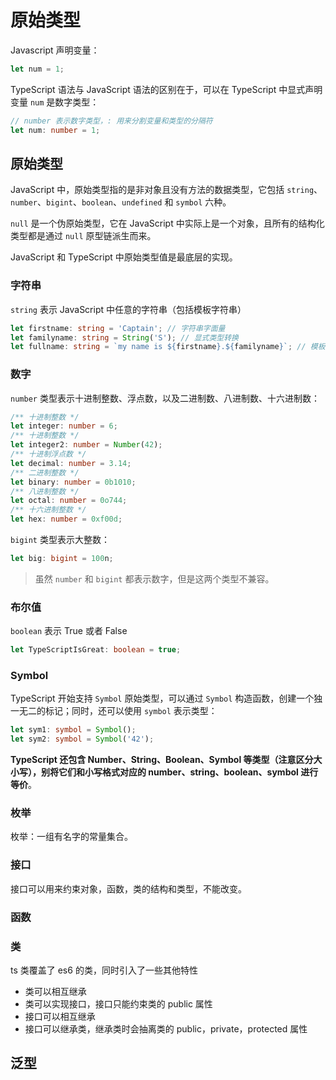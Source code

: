 # 原始类型

Javascript 声明变量：

```javascript
let num = 1;
```

TypeScript 语法与 JavaScript 语法的区别在于，可以在 TypeScript 中显式声明变量 `num` 是数字类型：

```typescript
// number 表示数字类型，: 用来分割变量和类型的分隔符
let num: number = 1;
```

## 原始类型

JavaScript 中，原始类型指的是非对象且没有方法的数据类型，它包括 `string`、`number`、`bigint`、`boolean`、`undefined` 和 `symbol` 六种。

`null` 是一个伪原始类型，它在 JavaScript 中实际上是一个对象，且所有的结构化类型都是通过 `null` 原型链派生而来。

JavaScript 和 TypeScript 中原始类型值是最底层的实现。

### 字符串

`string` 表示 JavaScript 中任意的字符串（包括模板字符串）

```typescript
let firstname: string = 'Captain'; // 字符串字面量
let familyname: string = String('S'); // 显式类型转换
let fullname: string = `my name is ${firstname}.${familyname}`; // 模板字符串
```

### 数字

`number` 类型表示十进制整数、浮点数，以及二进制数、八进制数、十六进制数：

```typescript
/** 十进制整数 */
let integer: number = 6;
/** 十进制整数 */
let integer2: number = Number(42);
/** 十进制浮点数 */
let decimal: number = 3.14;
/** 二进制整数 */
let binary: number = 0b1010;
/** 八进制整数 */
let octal: number = 0o744;
/** 十六进制整数 */
let hex: number = 0xf00d;
```

`bigint` 类型表示大整数：

```typescript
let big: bigint = 100n;
```

> 虽然 `number` 和 `bigint` 都表示数字，但是这两个类型不兼容。

### 布尔值

`boolean` 表示 True 或者 False

```typescript
let TypeScriptIsGreat: boolean = true;
```

### Symbol

TypeScript 开始支持 `Symbol` 原始类型，可以通过 `Symbol` 构造函数，创建一个独一无二的标记；同时，还可以使用 `symbol` 表示类型：

```typescript
let sym1: symbol = Symbol();
let sym2: symbol = Symbol('42');
```

**TypeScript 还包含 Number、String、Boolean、Symbol 等类型（注意区分大小写），别将它们和小写格式对应的 number、string、boolean、symbol 进行等价**。


### 枚举

枚举：一组有名字的常量集合。


### 接口

接口可以用来约束对象，函数，类的结构和类型，不能改变。

### 函数

### 类

ts 类覆盖了 es6 的类，同时引入了一些其他特性

- 类可以相互继承
- 类可以实现接口，接口只能约束类的 public 属性
- 接口可以相互继承
- 接口可以继承类，继承类时会抽离类的 public，private，protected 属性

## 泛型